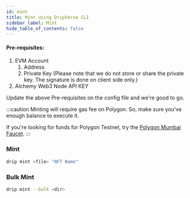 ```yaml
---
id: mint
title: Mint using DripVerse CLI
sidebar_label: Mint
hide_table_of_contents: false
---
```


#### Pre-requisites:
1. EVM Account
   1. Address
   2. Private Key (Please note that we do not store or share the private key. The signature is done on client side only.)
2. Alchemy Web3 Node API KEY

Update the above Pre-requisites on the config file and we're good to go.

:::caution
Minting will require gas fee on Polygon. So, make sure you've enough balance to execute it.

If you're looking for funds for Polygon Testnet, try the [Polygon Mumbai Faucet](https://faucet.polygon.technology/).
:::

### Mint
```sh
drip mint <file> "NFT Name"
```

### Bulk Mint
```sh
drip mint --bulk <dir>
```
